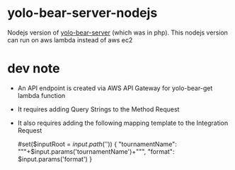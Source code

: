 # yolo-bear-server-nodejs
Nodejs version of [yolo-bear-server](https://github.com/shadiakiki1986/yolo-bear-server) (which was in php).
This nodejs version can run on aws lambda instead of aws ec2

# dev note
* An API endpoint is created via AWS API Gateway for yolo-bear-get lambda function
* It requires adding Query Strings to the Method Request
* It also requires adding the following mapping template to the Integration Request

    #set($inputRoot = $input.path('$'))
    {
    "tournamentName": "\""+$input.params('tournamentName')+"\"",
    "format": $input.params('format')
    }
